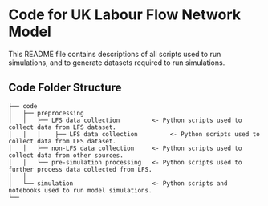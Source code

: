 # Code for UK Labour Flow Network Model

This README file contains descriptions of all scripts used to run simulations, and to generate datasets required to run simulations.

## Code Folder Structure

```
├── code               
│   ├── preprocessing    
│   │   ├── LFS data collection         <- Python scripts used to collect data from LFS dataset.
│   │   │    ├── LFS data collection         <- Python scripts used to collect data from LFS dataset.
│   │   ├── non-LFS data collection     <- Python scripts used to collect data from other sources.
│   │   └── pre-simulation processing   <- Python scripts used to further process data collected from LFS.
│   │
│   └── simulation                      <- Python scripts and notebooks used to run model simulations.
└──
```
